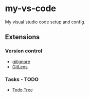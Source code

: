 # my-vs-code
My visual studio code setup and config.

## Extensions

### Version control
- [gitignore](https://marketplace.visualstudio.com/items?itemName=codezombiech.gitignore)
- [GitLens](https://marketplace.visualstudio.com/items?itemName=eamodio.gitlens)

### Tasks - TODO
- [Todo Tree](https://marketplace.visualstudio.com/items?itemName=Gruntfuggly.todo-tree)